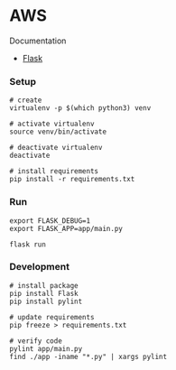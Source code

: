 # AWS

Documentation

* [Flask](http://flask.pocoo.org)


### Setup

```
# create
virtualenv -p $(which python3) venv

# activate virtualenv
source venv/bin/activate

# deactivate virtualenv
deactivate

# install requirements
pip install -r requirements.txt
```

### Run

```
export FLASK_DEBUG=1
export FLASK_APP=app/main.py

flask run
```

### Development

```
# install package
pip install Flask
pip install pylint

# update requirements
pip freeze > requirements.txt

# verify code
pylint app/main.py
find ./app -iname "*.py" | xargs pylint
```
